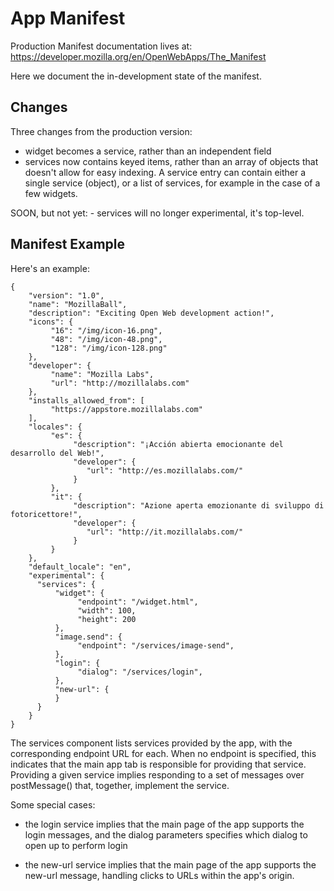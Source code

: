 # App Manifest

Production Manifest documentation lives at: https://developer.mozilla.org/en/OpenWebApps/The_Manifest

Here we document the in-development state of the manifest.

## Changes

Three changes from the production version:
- widget becomes a service, rather than an independent field
- services now contains keyed items, rather than an array of objects that doesn't allow for easy indexing. A service entry can contain either a single service (object), or a list of services, for example in the case of a few widgets.

SOON, but not yet: - services will no longer experimental, it's top-level.

## Manifest Example

Here's an example:

    {
        "version": "1.0",
        "name": "MozillaBall",
        "description": "Exciting Open Web development action!",
        "icons": {
             "16": "/img/icon-16.png",
             "48": "/img/icon-48.png",
             "128": "/img/icon-128.png"
        },
        "developer": {
             "name": "Mozilla Labs",
             "url": "http://mozillalabs.com"
        },
        "installs_allowed_from": [
             "https://appstore.mozillalabs.com"
        ],
        "locales": {
             "es": {
                  "description": "¡Acción abierta emocionante del desarrollo del Web!",
                  "developer": {
                     "url": "http://es.mozillalabs.com/"
                  }
             },
             "it": {
                  "description": "Azione aperta emozionante di sviluppo di fotoricettore!",
                  "developer": {
                     "url": "http://it.mozillalabs.com/"
                  }
             }
        },
        "default_locale": "en",
        "experimental": {
          "services": {
              "widget": {
                   "endpoint": "/widget.html",
                   "width": 100,
                   "height": 200
              },
              "image.send": {
                   "endpoint": "/services/image-send",
              },
              "login": {
                   "dialog": "/services/login",
              },
              "new-url": {
              }
          }
        }
    }


The services component lists services provided by the app, with the
corresponding endpoint URL for each. When no endpoint is specified,
this indicates that the main app tab is responsible for providing that
service. Providing a given service implies responding to a set of
messages over postMessage() that, together, implement the service.

Some special cases:

* the login service implies that the main page of the app supports the login messages, and the dialog parameters specifies which dialog to open up to perform login

* the new-url service implies that the main page of the app supports the new-url message, handling clicks to URLs within the app's origin.